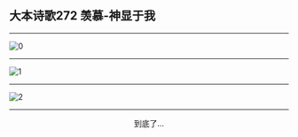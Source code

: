 
## 大本诗歌272 羡慕-神显于我
        
<div id="aplayer0"></div>

---

<img alt="0" data-original="/data/d0271/0">

---

<img alt="1" data-original="/data/d0271/1">

---

<img alt="2" data-original="/data/d0271/2">

---

<p style="text-align: center">到底了...</p>

<script src="/js/dist-view.js"></script>

<script>
MAIN.id = 'd0271';
        
const ap0 = new APlayer({
    container: document.getElementById('aplayer0'),
    volume: 1,
    loop: 'none',
    preload: 'none',
    audio: [{
        name: '大本诗歌272.mp3',
        artist: '大本诗歌',
        url: 'https://res.wx.qq.com/voice/getvoice?mediaid=MzI0NTk3MDM5M18yMjQ3NDkwODYx',
        cover: '/favicon'
    }]
});
</script>
